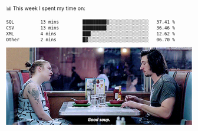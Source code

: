 📊 This week I spent my time on:
<!--START_SECTION:waka-->

```text
SQL          13 mins         █████████▒░░░░░░░░░░░░░░░   37.41 %
CSV          13 mins         █████████░░░░░░░░░░░░░░░░   36.46 %
XML          4 mins          ███░░░░░░░░░░░░░░░░░░░░░░   12.62 %
Other        2 mins          █▓░░░░░░░░░░░░░░░░░░░░░░░   06.70 %
```

<!--END_SECTION:waka-->


![](goodSoup.gif)
